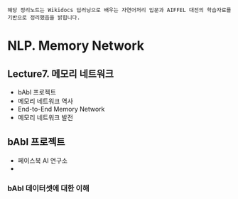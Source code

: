 `해당 정리노트는 Wikidocs 딥러닝으로 배우는 자연어처리 입문과 AIFFEL 대전의 학습자료를 기반으로 정리했음을 밝힙니다.`

# NLP. Memory Network 

## Lecture7. 메모리 네트워크
* bAbI 프로젝트 
* 메모리 네트워크 역사 
* End-to-End Memory Network 
* 메모리 네트워크 발전 

## bAbI 프로젝트
* 페이스북 AI 연구소 
* 
### bAbI 데이터셋에 대한 이해
